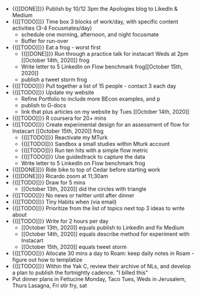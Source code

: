- {{[[DONE]]}} Publish by 10/12 3pm the Apologies blog to LikedIn & Medium
- {{[[TODO]]}} Time box 3 blocks of work/day, with specific content activities (3-4 Focusmates/day)
    - schedule one morning, afternoon, and night focusmate
    - Buffer for run-over
- {{[[TODO]]}} Eat a frog - worst first 
    - {{[[DONE]]}} Run through a practice talk for instacart Weds at 2pm [[October 14th, 2020]] frog
    - Write letter to 5 LinkedIn on Flow benchmark  frog[[October 15th, 2020]]
    - publish a tweet storm frog
- {{[[TODO]]}} Pull together a list of 15 people - contact 3 each day
- {{[[TODO]]}} Update my website 
    - Refine Portfolio to include more BEcon examples, and p
    - publish to G-docs 
    - link that plus articles on my website by Tues [[October 14th, 2020]]
- {{[[TODO]]}} R coursera for 20+ mins
- {{[[TODO]]}} Create experimental design for an assessment of flow for Instacart [[October 15th, 2020]] frog
    - {{[[TODO]]}} Reactivate my MTurk
    - {{[[TODO]]}} Sandbox a small studies within Mturk account
    - {{[[TODO]]}} Run ten hits with a simple flow metric
    - {{[[TODO]]}} Use guidedtrack to capture the data
    - Write letter to 5 LinkedIn on Flow benchmark  frog
- {{[[DONE]]}} Ride bike to top of Cedar before starting work
- {{[[DONE]]}} Ricardo zoom at 11;30am
- {{[[TODO]]}} Draw for 5 mins 
    - [[October 13th, 2020]] did the circles with triangle
- {{[[TODO]]}} No news or twitter until after dinner
- {{[[TODO]]}} Tiny Habits when (via email) 
- {{[[TODO]]}} Prioritize from the list of topics next top 3 ideas to write about
- {{[[TODO]]}} Write for 2 hours per day
    - [[October 13th, 2020]] equals publish to LinkedIn and fix Medium
    - [[October 14th, 2020]] equals describe method for experiment with Instacart
    - [[October 15th, 2020]] equals tweet storm
- {{[[TODO]]}} Allocate 30 mins a day to Roam: keep daily notes in Roam - figure out how to templatize
- {{[[TODO]]}} Within the Yak C, review their archive of NLs, and develop a plan to publish the fortnightly cadence. "I billed this"
- Put dinner plans in Fettucine Monday, Taco Tues,  Weds in Jerusalem, Thurs Lasagna, Fri stir fry, sat 
